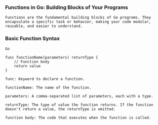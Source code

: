 ### Functions in Go: Building Blocks of Your Programs ###
    Functions are the fundamental building blocks of Go programs. They encapsulate a specific task or behavior, making your code modular, reusable, and easier to understand.

### Basic Function Syntax ###

    Go

    func functionName(parameters) returnType {
        // Function body
        return value
    }

    func: Keyword to declare a function.

    functionName: The name of the function.

    parameters: A comma-separated list of parameters, each with a type.

    returnType: The type of value the function returns. If the function doesn't return a value, the returnType is omitted.
    
    function body: The code that executes when the function is called.